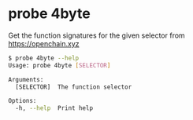 # probe 4byte

Get the function signatures for the given selector from https://openchain.xyz

```bash
$ probe 4byte --help
Usage: probe 4byte [SELECTOR]

Arguments:
  [SELECTOR]  The function selector

Options:
  -h, --help  Print help
```